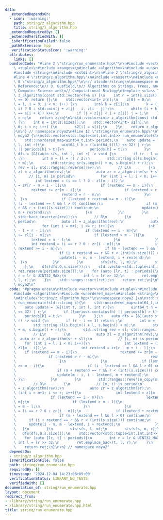 ```yaml
---
data:
  _extendedDependsOn:
  - icon: ':warning:'
    path: string/z_algorithm.hpp
    title: string/z_algorithm.hpp
  _extendedRequiredBy: []
  _extendedVerifiedWith: []
  _isVerificationFailed: false
  _pathExtension: hpp
  _verificationStatusIcon: ':warning:'
  attributes:
    links: []
  bundledCode: "#line 2 \"string/run_enumerate.hpp\"\n\n#include <vector>\n#include\
    \ <tuple>\n#include <ranges>\n#include <algorithm>\n#include <unordered_map>\n\
    #include <string>\n#include <cstdint>\n\n#line 2 \"string/z_algorithm.hpp\"\n\n\
    #line 4 \"string/z_algorithm.hpp\"\n#include <cassert>\n#include <numeric>\n#line\
    \ 8 \"string/z_algorithm.hpp\"\n\n// atcoder/string\n\nnamespace noya2 {\n\n//\
    \ Reference:\n// D. Gusfield,\n// Algorithms on Strings, Trees, and Sequences:\
    \ Computer Science and\n// Computational Biology\ntemplate <class T> std::vector<int>\
    \ z_algorithm(const std::vector<T>& s) {\n    int n = int(s.size());\n    if (n\
    \ == 0) return {};\n    std::vector<int> z(n);\n    z[0] = 0;\n    for (int i\
    \ = 1, j = 0; i < n; i++) {\n        int& k = z[i];\n        k = (j + z[j] <=\
    \ i) ? 0 : std::min(j + z[j] - i, z[i - j]);\n        while (i + k < n && s[k]\
    \ == s[i + k]) k++;\n        if (j + z[j] < i + z[i]) j = i;\n    }\n    z[0]\
    \ = n;\n    return z;\n}\n\nstd::vector<int> z_algorithm(const std::string& s)\
    \ {\n    int n = int(s.size());\n    std::vector<int> s2(n);\n    for (int i =\
    \ 0; i < n; i++) {\n        s2[i] = s[i];\n    }\n    return z_algorithm(s2);\n\
    }\n\n} // namespace noya2\n#line 12 \"string/run_enumerate.hpp\"\n\nnamespace\
    \ noya2 {\n\nstd::vector<std::tuple<int,int,int>> run_enumerate(std::string s){\n\
    \    std::unordered_map<uint64_t,int> periods;\n    auto update = [&](int t, int\
    \ l, int r){\n        uint64_t h = ((uint64_t)(l) << 32) | r;\n        if (!periods.contains(h)\
    \ || periods[h] > t){\n            periods[h] = t;\n        }\n    };\n    auto\
    \ dfs = [&](auto sfs, int l, int r) -> void {\n        if (r - l == 1) return\
    \ ;\n        int m = (l + r) / 2;\n        std::string sl(s.begin() + l, s.begin()\
    \ + m);\n        std::string sr(s.begin() + m, s.begin() + r);\n        std::string\
    \ rev = sl; std::ranges::reverse(rev);\n        // L\n        {\n            auto\
    \ zl = z_algorithm(rev);\n            auto zr = z_algorithm(sr + sl);\n      \
    \      // [i, m) is period\n            for (int i = l; i < m; i++){\n       \
    \         int lextend = (i == l ? 0 : zl[m - i]);\n                int rextend\
    \ = zr[r - m + i - l];\n                if (rextend == m - i){\n             \
    \       rextend += zr[m - i];\n                    if (rextend > r - m){\n   \
    \                     rextend = r - m;\n                    }\n              \
    \  }\n                if (lextend + rextend >= m - i){\n                    if\
    \ (i - lextend == l && l > 0) continue;\n                    if (m + rextend ==\
    \ r && r < (int)(s.size())) continue;\n                    update(m - i, i - lextend,\
    \ m + rextend);\n                }\n            }\n        }\n        std::ranges::reverse_copy(sr,\
    \ std::back_inserter(rev));\n        // R\n        {\n            // [m, i) is\
    \ period\n            auto zl = z_algorithm(rev);\n            auto zr = z_algorithm(sr);\n\
    \            for (int i = m+1; i <= r; i++){\n                int lextend = zl[m\
    \ - l + r - i];\n                if (lextend == i - m){\n                    lextend\
    \ += zl[i - m];\n                    if (lextend > m - l){\n                 \
    \       lextend = m - l;\n                    }\n                }\n         \
    \       int rextend = (i == r ? 0 : zr[i - m]);\n                if (lextend +\
    \ rextend >= i - m){\n                    if (m - lextend == l && l > 0) continue;\n\
    \                    if (i + rextend == r && r < (int)(s.size())) continue;\n\
    \                    update(i - m, m - lextend, i + rextend);\n              \
    \  }\n            }\n        }\n        sfs(sfs, l, m);\n        sfs(sfs, m, r);\n\
    \    };\n    dfs(dfs,0,s.size());\n    std::vector<std::tuple<int,int,int>> ret;\
    \ ret.reserve(periods.size());\n    for (auto [lr, t] : periods){\n        int\
    \ r = lr & UINT32_MAX;\n        int l = lr >> 32;\n        ret.emplace_back(t,\
    \ l, r);\n    }\n    std::ranges::sort(ret);\n    return ret;\n}\n\n} // namespace\
    \ noya2\n"
  code: "#pragma once\n\n#include <vector>\n#include <tuple>\n#include <ranges>\n\
    #include <algorithm>\n#include <unordered_map>\n#include <string>\n#include <cstdint>\n\
    \n#include\"string/z_algorithm.hpp\"\n\nnamespace noya2 {\n\nstd::vector<std::tuple<int,int,int>>\
    \ run_enumerate(std::string s){\n    std::unordered_map<uint64_t,int> periods;\n\
    \    auto update = [&](int t, int l, int r){\n        uint64_t h = ((uint64_t)(l)\
    \ << 32) | r;\n        if (!periods.contains(h) || periods[h] > t){\n        \
    \    periods[h] = t;\n        }\n    };\n    auto dfs = [&](auto sfs, int l, int\
    \ r) -> void {\n        if (r - l == 1) return ;\n        int m = (l + r) / 2;\n\
    \        std::string sl(s.begin() + l, s.begin() + m);\n        std::string sr(s.begin()\
    \ + m, s.begin() + r);\n        std::string rev = sl; std::ranges::reverse(rev);\n\
    \        // L\n        {\n            auto zl = z_algorithm(rev);\n          \
    \  auto zr = z_algorithm(sr + sl);\n            // [i, m) is period\n        \
    \    for (int i = l; i < m; i++){\n                int lextend = (i == l ? 0 :\
    \ zl[m - i]);\n                int rextend = zr[r - m + i - l];\n            \
    \    if (rextend == m - i){\n                    rextend += zr[m - i];\n     \
    \               if (rextend > r - m){\n                        rextend = r - m;\n\
    \                    }\n                }\n                if (lextend + rextend\
    \ >= m - i){\n                    if (i - lextend == l && l > 0) continue;\n \
    \                   if (m + rextend == r && r < (int)(s.size())) continue;\n \
    \                   update(m - i, i - lextend, m + rextend);\n               \
    \ }\n            }\n        }\n        std::ranges::reverse_copy(sr, std::back_inserter(rev));\n\
    \        // R\n        {\n            // [m, i) is period\n            auto zl\
    \ = z_algorithm(rev);\n            auto zr = z_algorithm(sr);\n            for\
    \ (int i = m+1; i <= r; i++){\n                int lextend = zl[m - l + r - i];\n\
    \                if (lextend == i - m){\n                    lextend += zl[i -\
    \ m];\n                    if (lextend > m - l){\n                        lextend\
    \ = m - l;\n                    }\n                }\n                int rextend\
    \ = (i == r ? 0 : zr[i - m]);\n                if (lextend + rextend >= i - m){\n\
    \                    if (m - lextend == l && l > 0) continue;\n              \
    \      if (i + rextend == r && r < (int)(s.size())) continue;\n              \
    \      update(i - m, m - lextend, i + rextend);\n                }\n         \
    \   }\n        }\n        sfs(sfs, l, m);\n        sfs(sfs, m, r);\n    };\n \
    \   dfs(dfs,0,s.size());\n    std::vector<std::tuple<int,int,int>> ret; ret.reserve(periods.size());\n\
    \    for (auto [lr, t] : periods){\n        int r = lr & UINT32_MAX;\n       \
    \ int l = lr >> 32;\n        ret.emplace_back(t, l, r);\n    }\n    std::ranges::sort(ret);\n\
    \    return ret;\n}\n\n} // namespace noya2"
  dependsOn:
  - string/z_algorithm.hpp
  isVerificationFile: false
  path: string/run_enumerate.hpp
  requiredBy: []
  timestamp: '2024-12-04 14:23:08+09:00'
  verificationStatus: LIBRARY_NO_TESTS
  verifiedWith: []
documentation_of: string/run_enumerate.hpp
layout: document
redirect_from:
- /library/string/run_enumerate.hpp
- /library/string/run_enumerate.hpp.html
title: string/run_enumerate.hpp
---
```

